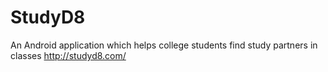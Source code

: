 # StudyD8 
An Android application which helps college students find study partners in classes
http://studyd8.com/
